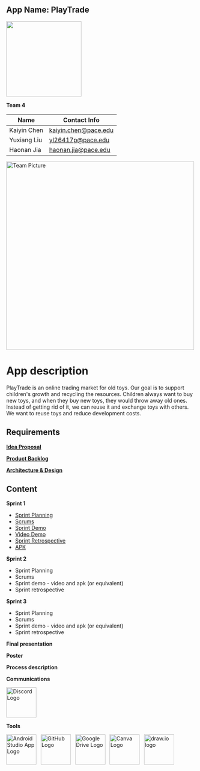 <h2>App Name: PlayTrade</h2>

<img width="200" hight="200" src="https://user-images.githubusercontent.com/79156500/159767679-72ef7423-14f7-4efb-a704-755de8fe8e45.png">


**Team 4** 

| Name  | Contact Info |
| ------------- | ------------- |
| Kaiyin Chen  | kaiyin.chen@pace.edu |
| Yuxiang Liu  | yl26417p@pace.edu  |
| Haonan Jia  | haonan.jia@pace.edu |


<img width="500" alt="Team Picture" src="https://user-images.githubusercontent.com/79156500/156053825-e897e551-3161-4d8e-b26b-9250e4faa5fe.png">

<h1>App description</h1>
<p>PlayTrade is an online trading market for old toys. Our goal is to support children's growth and recycling the resources. Children always want to buy new toys, and when they buy new toys, they would throw away old ones. Instead of getting rid of it, we can reuse it and exchange toys with others. We want to reuse toys and reduce development costs. </p>

<h2>Requirements</h2>

**[Idea Proposal](https://docs.google.com/document/d/1WbHjCbxEYX8UhKTFXufQu9PVBIJygWGv/edit?usp=sharing&ouid=116372999750714234000&rtpof=true&sd=true)**

**[Product Backlog](https://docs.google.com/spreadsheets/d/1JBLR9C0NSWpUQZVGA3eq3OFHKyF6BT9AbrT0RwZVEXI/edit?usp=sharing)**

**[Architecture & Design](https://docs.google.com/document/d/1SmUjVTBYi3_AfcQe9f4SihTXG3y5WIZzmQ0hmI3f_r4/edit?usp=sharing)**


<h2>Content</h2>

**Sprint 1**

* [Sprint Planning](https://docs.google.com/spreadsheets/d/1JBLR9C0NSWpUQZVGA3eq3OFHKyF6BT9AbrT0RwZVEXI/edit?usp=sharing)
* [Scrums](https://docs.google.com/document/d/1rFTf0YwAqvt5mYA7jnBroZgVNMi2ro_nzM-VU48F_T4/edit?usp=sharing) 
* [Sprint Demo](https://docs.google.com/document/d/1n-phR9a5P2s4epH_bqf84KNTXZRF1UI02-TosxL0_No/edit?usp=sharing)
* [Video Demo](https://www.youtube.com/watch?v=7m4EJyu5nug)
* [Sprint Retrospective](https://docs.google.com/document/d/1e_b1RiNE3vsTq9ZmVDVeVPtsRx_4EYy2hz_GmK0UxCQ/edit?usp=sharing)
* [APK](https://drive.google.com/file/d/1OTd15KZBIHbyZZ24zDRWUnfAoYMjb9zY/view?usp=sharing) 

**Sprint 2**

* Sprint Planning
* Scrums
* Sprint demo - video and apk (or equivalent)
* Sprint retrospective

**Sprint 3** 

* Sprint Planning
* Scrums
* Sprint demo - video and apk (or equivalent)
* Sprint retrospective

**Final presentation**

**Poster**

**Process description**

**Communications**<br>

<a href="http://discords.com"><img width="80" hight="80" alt="Discord Logo" src="https://user-images.githubusercontent.com/79156500/159714628-a823b73a-53e3-4562-981f-2ceda494a0b1.png"></a>

**Tools**<br>

<a href="https://developer.android.com/studio/?gclid=CjwKCAjwiuuRBhBvEiwAFXKaNFRBC7ZjIlrH8syQ1Qc_jEvarHNX4Z1O7AQOQChbFqVLgCdzdGX_gBoCE_oQAvD_BwE&gclsrc=aw.ds"><img width="80" hight="80" alt="Android Studio App Logo" src="https://user-images.githubusercontent.com/79156500/159712493-a67ec624-3585-4bdb-8944-d97b3c155c96.jpeg"></a>&nbsp; &nbsp;<a href="https://github.com"><img width="80" hight="80" alt="GitHub Logo" src="https://user-images.githubusercontent.com/79156500/159713807-06fd77bf-9e89-44f5-b4f2-7a05e18e6910.png"></a>&nbsp; &nbsp;<a href="https://drive.google.com"><img width="80" hight="80" alt="Google Drive Logo" src="https://user-images.githubusercontent.com/79156500/159714202-044b55cd-3341-4963-bb48-39d91cb31be0.png"></a>&nbsp; &nbsp;<a href="canva.com"><img width="80" hight="80" alt="Canva Logo" src="https://user-images.githubusercontent.com/79156500/159715143-bacca580-925e-4140-baac-8e47ecb251cd.png"></a>&nbsp; &nbsp;<a href="https://app.diagrams.net"><img width="80" hight="80" alt="draw.io logo" src="https://user-images.githubusercontent.com/79156500/159715378-960091bc-56a3-40d9-ae8f-6b811fea9eae.png"></a>

